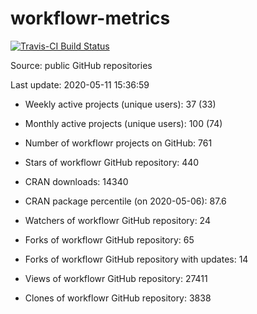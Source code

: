 
<!-- README.md is generated from README.Rmd. Please edit that file -->
workflowr-metrics
=================

[![Travis-CI Build Status](https://travis-ci.org/workflowr/workflowr-metrics.svg?branch=master)](https://travis-ci.org/workflowr/workflowr-metrics)

Source: public GitHub repositories

Last update: 2020-05-11 15:36:59

-   Weekly active projects (unique users): 37 (33)

-   Monthly active projects (unique users): 100 (74)

-   Number of workflowr projects on GitHub: 761

-   Stars of workflowr GitHub repository: 440

-   CRAN downloads: 14340

-   CRAN package percentile (on 2020-05-06): 87.6

-   Watchers of workflowr GitHub repository: 24

-   Forks of workflowr GitHub repository: 65

-   Forks of workflowr GitHub repository with updates: 14

-   Views of workflowr GitHub repository: 27411

-   Clones of workflowr GitHub repository: 3838
